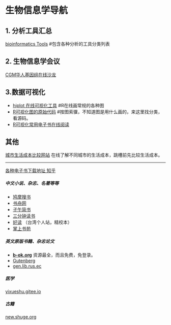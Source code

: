 # 生物信息学导航
## 1. 分析工具汇总
[bioinformatics Tools](https://bioinformaticshome.com/tools/tools-main.html) #包含各种分析的工具分类列表

## 2. 生物信息学会议
[CGM华人基因组在线沙龙](https://cgmonline.co/archives/)

## 3.数据可视化
- [hiplot 在线可视化工具](https://hiplot.com.cn/) #R在线画常规的各种图
- [R可视化图的原始代码](https://www.r-graph-gallery.com/all-graphs.html) #按图索骥，不知道图是用什么画的，来这里找分类，看源码。
- [R可视化常用电子书在线阅读](https://hiplot.com.cn/books)

## 其他
[城市生活成本比较网站](https://www.expatistan.com/cost-of-living/comparison/new-york-city/beijing?) 在线了解不同城市的生活成本，跳槽前先比较生活成本。
___
[各种电子书下载地址 知乎](https://zhuanlan.zhihu.com/p/110989324)
##### 中文小说、杂志、名著等等
- [鸠摩搜书](http://jiumodiary.com)
- [书舟网](http://kindle.archiew.top/)
- [子午简书](http://kindle.archiew.top/)
- [三分钟读书](https://www.sanfenzhong.net/)
- [好读](http://haodoo.net/) （台湾个人站，精校本）
- [掌上书苑](https://www.soepub.com//)
##### 英文原版书籍、杂志论文
- **[b-ok.org](http://b-ok.org)** 资源最全，而且免费，免登录。
- [Gutenberg](https://www.gutenberg.org/)
- [gen.lib.rus.ec](http://gen.lib.rus.ec)
##### 医学
 [yixueshu.gitee.io](https://link.zhihu.com/?target=http%3A//yixueshu.gitee.io)
##### 古籍
 [new.shuge.org](https://link.zhihu.com/?target=http%3A//new.shuge.org)
